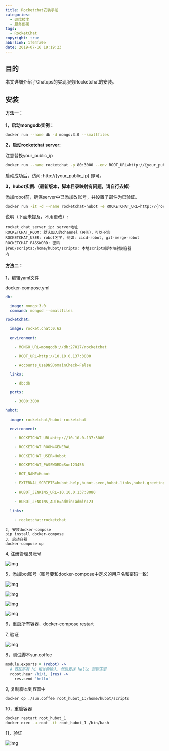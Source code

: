 ```yaml
---
title: Rocketchat安装手册
categories:
  - 运维技术
  - 服务部署
tags:
  - RocketChat
copyright: true
abbrlink: 1f64fa0e
date: 2019-07-16 19:19:23
---
```


## 目的

本文详细介绍了Chatops的实现服务Rocketchat的安装。

<!--more-->

## 安装

#### **方法一：**

**1，启动mongodb实例：**

```bash
docker run --name db -d mongo:3.0 --smallfiles
```

**2，启动rocketchat server:**

注意替换your_public_ip

```bash
docker run --name rocketchat -p 80:3000 --env ROOT_URL=http://{your_public_ip} --link db -d rocket.chat:0.62
```

启动成功后，访问: http://{your_public_ip} 即可。

**3，hubot实例:（最新版本，脚本目录映射有问题，请自行去掉）**

添加robot前，确保server中已添加改账号，并设置了邮件为已验证。

```bash
docker run -it -d --name rocketchat-hubot -e ROCKETCHAT_URL=http://{rocket_chat_server_ip}:{port}  -e ROCKETCHAT_ROOM='general'  -e LISTEN_ON_ALL_PUBLIC=true   -e ROCKETCHAT_USER=bot   -e ROCKETCHAT_PASSWORD=password     -e ROCKETCHAT_AUTH=password    -e BOT_NAME=bot     -e EXTERNAL_SCRIPTS=hubot-pugme,hubot-help    -v $PWD/scripts:/home/hubot/scripts   rocketchat/hubot-rocketchat
```

说明（下面未提及，不用更改）:

```
rocket_chat_server_ip: server地址
ROCKETCHAT_ROOM: 默认加入的channel（房间），可以不填
ROCKETCHAT_USER: robot名字, 例如: cicd-robot, git-merge-robot
ROCKETCHAT_PASSWORD: 密码
$PWD/scripts:/home/hubot/scripts: 本地scripts脚本映射到容器
内
```

#### 方法二：

1，编辑yaml文件

docker-compose.yml

```yaml
db:

  image: mongo:3.0
  command: mongod --smallfiles

rocketchat:

  image: rocket.chat:0.62

  environment:

    - MONGO_URL=mongodb://db:27017/rocketchat

    - ROOT_URL=http://10.10.0.137:3000

    - Accounts_UseDNSDomainCheck=False

  links:

    - db:db

  ports:

    - 3000:3000

hubot:

  image: rocketchat/hubot-rocketchat

  environment:

    - ROCKETCHAT_URL=http://10.10.0.137:3000

    - ROCKETCHAT_ROOM=GENERAL

    - ROCKETCHAT_USER=Hubot

    - ROCKETCHAT_PASSWORD=Sun123456

    - BOT_NAME=Hubot

    - EXTERNAL_SCRIPTS=hubot-help,hubot-seen,hubot-links,hubot-greetings
    
    - HUBOT_JENKINS_URL=10.10.0.137:8080

    - HUBOT_JENKINS_AUTH=admin:admin123

  links:

    - rocketchat:rocketchat
```

```shell
2, 安装docker-compose
pip install docker-compose
3, 启动容器
docker-compose up
```

4,  注册管理员账号

![img](Rocketchat安装手册/1.png)

5，添加bot账号（账号要和docker-compose中定义的用户名和密码一致）

![img](Rocketchat安装手册/2.png)

![img](Rocketchat安装手册/3.png)

![img](Rocketchat安装手册/4.png)

![img](Rocketchat安装手册/5.png)

6，重启所有容器，docker-compose restart

7,  验证

![img](Rocketchat安装手册/6.png)

8，测试脚本sun.coffee

```coffeescript
module.exports = (robot) ->
  # 匹配所有 hi 相关的输入，然后发送 hello 到聊天室
  robot.hear /hi/i, (res) ->
    res.send 'hello'
```

9, 复制脚本到容器中

```bash
docker cp ./sun.coffee root_hubot_1:/home/hubot/scripts
```

10，重启容器

```bash
docker restart root_hubot_1
docker exec -u root -it root_hubot_1 /bin/bash
```

11，验证

![img](Rocketchat安装手册/7.png)